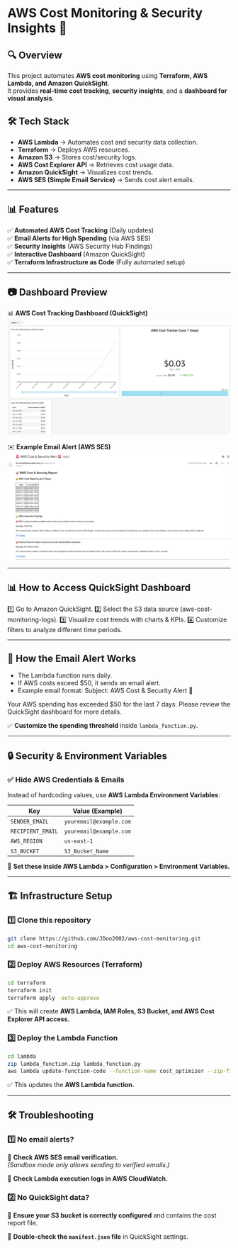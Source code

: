 # AWS Cost Monitoring & Security Insights 🚀  

## 🔍 Overview  
This project automates **AWS cost monitoring** using **Terraform, AWS Lambda, and Amazon QuickSight**.  
It provides **real-time cost tracking**, **security insights**, and a **dashboard for visual analysis**.  

## 🛠️ Tech Stack  
- **AWS Lambda** → Automates cost and security data collection.  
- **Terraform** → Deploys AWS resources.  
- **Amazon S3** → Stores cost/security logs.  
- **AWS Cost Explorer API** → Retrieves cost usage data.  
- **Amazon QuickSight** → Visualizes cost trends.  
- **AWS SES (Simple Email Service)** → Sends cost alert emails.  

---

## 📊 Features  
✅ **Automated AWS Cost Tracking** (Daily updates)  
✅ **Email Alerts for High Spending** (via AWS SES)  
✅ **Security Insights** (AWS Security Hub Findings)  
✅ **Interactive Dashboard** (Amazon QuickSight)  
✅ **Terraform Infrastructure as Code** (Fully automated setup)  

---

## 📷 Dashboard Preview  
📊 **AWS Cost Tracking Dashboard (QuickSight)**  
![AWS Cost Dashboard](dashboard/aws-cost-dashboard.png)  

✉️ **Example Email Alert (AWS SES)**  
![Email Alert](dashboard/email-alert.png)  

---

## 📊 How to Access QuickSight Dashboard
1️⃣ Go to Amazon QuickSight.
2️⃣ Select the S3 data source (aws-cost-monitoring-logs).
3️⃣ Visualize cost trends with charts & KPIs.
4️⃣ Customize filters to analyze different time periods.

---

## 📩 How the Email Alert Works
- The Lambda function runs daily.
- If AWS costs exceed $50, it sends an email alert.
- Example email format:
Subject: AWS Cost & Security Alert 🚨

Your AWS spending has exceeded $50 for the last 7 days.
Please review the QuickSight dashboard for more details.

✅ **Customize the spending threshold** inside `lambda_function.py`.  

---

## 🔒 Security & Environment Variables  
### **✅ Hide AWS Credentials & Emails**  
Instead of hardcoding values, use **AWS Lambda Environment Variables**:  

| Key              | Value (Example)             |
|-----------------|----------------------------|
| `SENDER_EMAIL`  | `youremail@example.com`     |
| `RECIPIENT_EMAIL` | `youremail@example.com`  |
| `AWS_REGION`    | `us-east-1`                 |
| `S3_BUCKET`     | `S3_Bucket_Name`            |

📌 **Set these inside AWS Lambda > Configuration > Environment Variables.**  

---

## 🏗️ Infrastructure Setup  
### **1️⃣ Clone this repository**  
```bash
git clone https://github.com/JDoo2002/aws-cost-monitoring.git
cd aws-cost-monitoring
```

### **2️⃣ Deploy AWS Resources (Terraform)**  
```bash
cd terraform
terraform init
terraform apply -auto-approve
```
✅ This will create **AWS Lambda, IAM Roles, S3 Bucket, and AWS Cost Explorer API access.**  

### **3️⃣ Deploy the Lambda Function**  
```bash
cd lambda
zip lambda_function.zip lambda_function.py
aws lambda update-function-code --function-name cost_optimizer --zip-file fileb://lambda_function.zip
```
✅ This updates the **AWS Lambda function.**  

---

## 🛠️ Troubleshooting  
### **1️⃣ No email alerts?**  
🔹 **Check AWS SES email verification.**  
_(Sandbox mode only allows sending to verified emails.)_  

🔹 **Check Lambda execution logs in AWS CloudWatch.**  

### **2️⃣ No QuickSight data?**  
🔹 **Ensure your S3 bucket is correctly configured** and contains the cost report file.  

🔹 **Double-check the `manifest.json` file** in QuickSight settings.  

